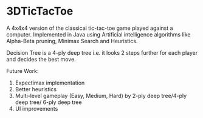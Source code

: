 # 3DTicTacToe

A 4x4x4 version of the classical tic-tac-toe game played against a computer.
Implemented in Java using Artificial intelligence algorithms like Alpha-Beta pruning, Minimax Search and Heuristics.

Decision Tree is a 4-ply deep tree i.e. it looks 2 steps further for each player and decides the best move.

Future Work:
1. Expectimax implementation
2. Better heuristics
3. Multi-level gameplay (Easy, Medium, Hard) by 2-ply deep tree/4-ply deep tree/ 6-ply deep tree
4. UI improvements
